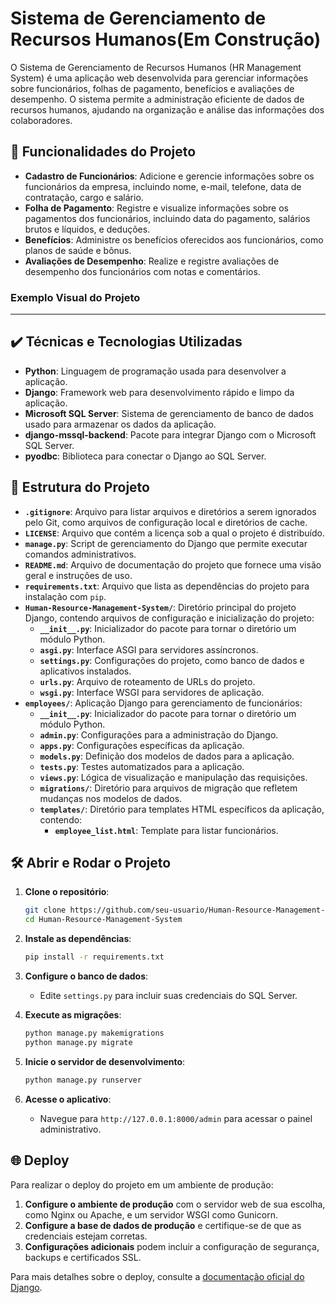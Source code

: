 # Sistema de Gerenciamento de Recursos Humanos(Em Construção)

O Sistema de Gerenciamento de Recursos Humanos (HR Management System) é uma aplicação web desenvolvida para gerenciar informações sobre funcionários, folhas de pagamento, benefícios e avaliações de desempenho. O sistema permite a administração eficiente de dados de recursos humanos, ajudando na organização e análise das informações dos colaboradores.

## 🔨 Funcionalidades do Projeto

- **Cadastro de Funcionários**: Adicione e gerencie informações sobre os funcionários da empresa, incluindo nome, e-mail, telefone, data de contratação, cargo e salário.
- **Folha de Pagamento**: Registre e visualize informações sobre os pagamentos dos funcionários, incluindo data do pagamento, salários brutos e líquidos, e deduções.
- **Benefícios**: Administre os benefícios oferecidos aos funcionários, como planos de saúde e bônus.
- **Avaliações de Desempenho**: Realize e registre avaliações de desempenho dos funcionários com notas e comentários.

### Exemplo Visual do Projeto
***

## ✔️ Técnicas e Tecnologias Utilizadas

- **Python**: Linguagem de programação usada para desenvolver a aplicação.
- **Django**: Framework web para desenvolvimento rápido e limpo da aplicação.
- **Microsoft SQL Server**: Sistema de gerenciamento de banco de dados usado para armazenar os dados da aplicação.
- **django-mssql-backend**: Pacote para integrar Django com o Microsoft SQL Server.
- **pyodbc**: Biblioteca para conectar o Django ao SQL Server.

## 📁 Estrutura do Projeto


- **`.gitignore`**: Arquivo para listar arquivos e diretórios a serem ignorados pelo Git, como arquivos de configuração local e diretórios de cache.
- **`LICENSE`**: Arquivo que contém a licença sob a qual o projeto é distribuído.
- **`manage.py`**: Script de gerenciamento do Django que permite executar comandos administrativos.
- **`README.md`**: Arquivo de documentação do projeto que fornece uma visão geral e instruções de uso.
- **`requirements.txt`**: Arquivo que lista as dependências do projeto para instalação com `pip`.
- **`Human-Resource-Management-System/`**: Diretório principal do projeto Django, contendo arquivos de configuração e inicialização do projeto:
   - **`__init__.py`**: Inicializador do pacote para tornar o diretório um módulo Python.
   - **`asgi.py`**: Interface ASGI para servidores assíncronos.
   - **`settings.py`**: Configurações do projeto, como banco de dados e aplicativos instalados.
   - **`urls.py`**: Arquivo de roteamento de URLs do projeto.
   - **`wsgi.py`**: Interface WSGI para servidores de aplicação.
- **`employees/`**: Aplicação Django para gerenciamento de funcionários:
   - **`__init__.py`**: Inicializador do pacote para tornar o diretório um módulo Python.
   - **`admin.py`**: Configurações para a administração do Django.
   - **`apps.py`**: Configurações específicas da aplicação.
   - **`models.py`**: Definição dos modelos de dados para a aplicação.
   - **`tests.py`**: Testes automatizados para a aplicação.
   - **`views.py`**: Lógica de visualização e manipulação das requisições.
   - **`migrations/`**: Diretório para arquivos de migração que refletem mudanças nos modelos de dados.
   - **`templates/`**: Diretório para templates HTML específicos da aplicação, contendo:
      - **`employee_list.html`**: Template para listar funcionários.


## 🛠️ Abrir e Rodar o Projeto

1. **Clone o repositório**:

    ```bash
    git clone https://github.com/seu-usuario/Human-Resource-Management-System.git
    cd Human-Resource-Management-System
    ```

2. **Instale as dependências**:

    ```bash
    pip install -r requirements.txt
    ```

3. **Configure o banco de dados**:
    - Edite `settings.py` para incluir suas credenciais do SQL Server.

4. **Execute as migrações**:

    ```bash
    python manage.py makemigrations
    python manage.py migrate
    ```

5. **Inicie o servidor de desenvolvimento**:

    ```bash
    python manage.py runserver
    ```

6. **Acesse o aplicativo**:
    - Navegue para `http://127.0.0.1:8000/admin` para acessar o painel administrativo.

## 🌐 Deploy

Para realizar o deploy do projeto em um ambiente de produção:

1. **Configure o ambiente de produção** com o servidor web de sua escolha, como Nginx ou Apache, e um servidor WSGI como Gunicorn.
2. **Configure a base de dados de produção** e certifique-se de que as credenciais estejam corretas.
3. **Configurações adicionais** podem incluir a configuração de segurança, backups e certificados SSL.

Para mais detalhes sobre o deploy, consulte a [documentação oficial do Django](https://docs.djangoproject.com/en/stable/howto/deployment/).
